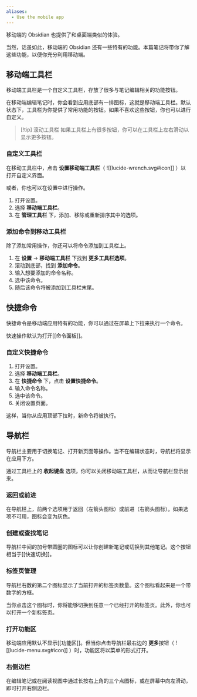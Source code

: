 ```yaml
---
aliases:
  - Use the mobile app
---
```


移动端的 Obsidian 也提供了和桌面端类似的体验。

当然，话虽如此，移动端的 Obsidian 还有一些特有的功能。本篇笔记将带你了解这些功能，以便你充分利用移动端。

## 移动端工具栏

移动端工具栏是一个自定义工具栏，存放了很多与笔记编辑相关的功能按钮。

在移动端编辑笔记时，你会看到应用底部有一排图标，这就是移动端工具栏。默认状态下，工具栏为你提供了常用功能的按钮。如果不喜欢这些按钮，你也可以进行自定义。

> [!tip] 滚动工具栏
> 如果工具栏上有很多按钮，你可以在工具栏上左右滑动以显示更多按钮。

### 自定义工具栏

在移动工具栏中，点击 **设置移动端工具栏**（ ![[lucide-wrench.svg#icon]] ）以打开自定义界面。

或者，你也可以在设置中进行操作。

1. 打开设置。
2. 选择 **移动端工具栏**。
3. 在 **管理工具栏** 下，添加、移除或重新排序其中的选项。

### 添加命令到移动工具栏

除了添加常用操作，你还可以将命令添加到工具栏上。

1. 在 **设置** → **移动端工具栏** 下找到 **更多工具栏选项**。
2. 滚动到底部，找到 **添加命令**。
3. 输入想要添加的命令名称。
4. 选中该命令。
5. 随后该命令将被添加到工具栏末尾。

## 快捷命令

快捷命令是移动端应用特有的功能，你可以通过在屏幕上下拉来执行一个命令。

快速操作默认为打开[[命令面板]]。

### 自定义快捷命令

1. 打开设置。
2. 选择 **移动端工具栏**。
3. 在 **快捷命令** 下，点击 **设置快捷命令**。
4. 输入命令名称。
5. 选中该命令。
6. 关闭设置页面。

这样，当你从应用顶部下拉时，新命令将被执行。

## 导航栏

导航栏主要用于切换笔记、打开新页面等操作。当不在编辑状态时，导航栏将显示在应用下方。

通过工具栏上的 **收起键盘** 选项，你可以关闭移动端工具栏，从而让导航栏显示出来。

### 返回或前进

在导航栏上，前两个选项用于返回（左箭头图标）或前进（右箭头图标）。如果选项不可用，图标会变为灰色。

### 创建或查找笔记

导航栏中间的加号带圆圈的图标可以让你创建新笔记或切换到其他笔记。这个按钮相当于[[快速切换]]。

### 标签页管理

导航栏右数的第二个图标显示了当前打开的标签页数量。这个图标看起来是一个带数字的方框。

当你点击这个图标时，你将能够切换到任意一个已经打开的标签页。此外，你也可以打开一个新标签页。

### 打开功能区

移动端应用默认不显示[[功能区]]。但当你点击导航栏最右边的 **更多**按钮（ ![[lucide-menu.svg#icon]] ）时，功能区将以菜单的形式打开。

### 右侧边栏

在编辑笔记或在阅读视图中通过长按右上角的三个点图标，或在屏幕中向左滑动，即可打开右侧边栏。